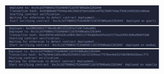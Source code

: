 ![Test Image Goerli](images/goerli.png)
![Test Image Mumbai](images/mumbai.png)
![Test Image Sepolia](images/sepolia.png)